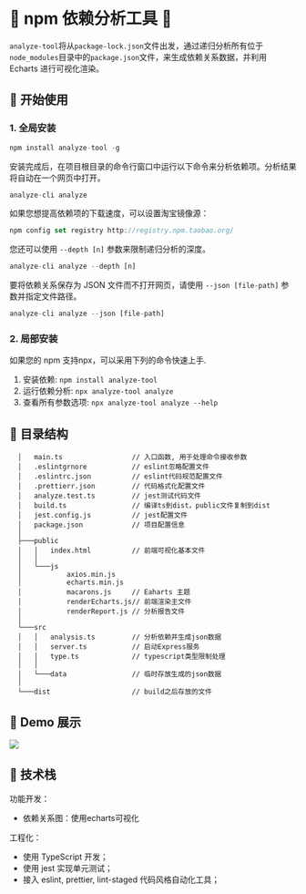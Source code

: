 # 🌟 npm 依赖分析工具 🐳

`analyze-tool`将从`package-lock.json`文件出发，通过递归分析所有位于`node_modules`目录中的`package.json`文件，来生成依赖关系数据，并利用 Echarts 进行可视化渲染。

## 🎉 开始使用

### 1. 全局安装

```js
npm install analyze-tool -g
```

安装完成后，在项目根目录的命令行窗口中运行以下命令来分析依赖项。分析结果将自动在一个网页中打开。

```js
analyze-cli analyze
```

如果您想提高依赖项的下载速度，可以设置淘宝镜像源：

```js
npm config set registry http://registry.npm.taobao.org/
```

您还可以使用 `--depth [n]` 参数来限制递归分析的深度。

```js
analyze-cli analyze --depth [n]
```

要将依赖关系保存为 JSON 文件而不打开网页，请使用 `--json [file-path]` 参数并指定文件路径。


```js
analyze-cli analyze --json [file-path]
```

### 2. 局部安装

如果您的 npm 支持npx，可以采用下列的命令快速上手.

1. 安装依赖: `npm install analyze-tool` 
2. 运行依赖分析: `npx analyze-tool analyze`
3. 查看所有参数选项: `npx analyze-tool analyze --help`

## 📝 目录结构

```
  │   main.ts                 // 入口函数, 用于处理命令接收参数
  │   .eslintgrnore           // eslint忽略配置文件
  │   .eslintrc.json          // eslint代码规范配置文件
  │   .prettierr.json         // 代码格式化配置文件
  │   analyze.test.ts         // jest测试代码文件
  │   build.ts                // 编译ts到dist，public文件复制到dist
  │   jest.config.js          // jest配置文件
  │   package.json            // 项目配置信息
  │
  ├───public
  │   │   index.html          // 前端可视化基本文件
  │   │
  │   └───js
  │           axios.min.js
  │           echarts.min.js
  │           macarons.js     // Eaharts 主题
  │           renderEcharts.js// 前端渲染主文件
  │           renderReport.js // 分析报告文件
  │
  └───src
  │   │   analysis.ts         // 分析依赖并生成json数据
  │   │   server.ts           // 启动Express服务
  │   │   type.ts             // typescript类型限制处理
  │   │
  │   └───data                // 临时存放生成的json数据 
  │
  └───dist                    // build之后存放的文件
```

## 🎨 Demo 展示

![](https://e1wijx.us.aircodecdn.com/demo-preview.1690731191281_zihoj7txb4a.png)

## 🦄 技术栈

功能开发：
  - 依赖关系图：使用echarts可视化

工程化：
  - 使用 TypeScript 开发；
  - 使用 jest 实现单元测试；
  - 接入 eslint, prettier, lint-staged 代码风格自动化工具；
